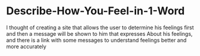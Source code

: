 # Describe-How-You-Feel-in-1-Word
I thought of creating a site that allows the user to determine his feelings first and then a message will be shown to him that expresses About his feelings, and there is a link with some messages to understand feelings better and more accurately
